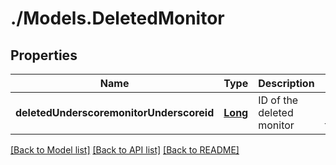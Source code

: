 # ./Models.DeletedMonitor
## Properties

Name | Type | Description | Notes
------------ | ------------- | ------------- | -------------
**deletedUnderscoremonitorUnderscoreid** | [**Long**][1] | ID of the deleted monitor | [optional] [default to null]

[[Back to Model list]][2] [[Back to API list]][3] [[Back to README]][4]

[1]: long.md
[2]: ../README.md#documentation-for-models
[3]: ../README.md#documentation-for-api-endpoints
[4]: ../README.md
